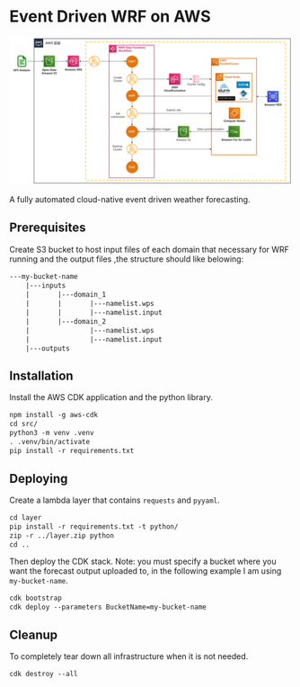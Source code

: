 # Event Driven WRF on AWS
![Overview image](./img/arch.png)

A fully automated cloud-native event driven weather forecasting.

## Prerequisites
Create S3 bucket to host input files of each domain that necessary for WRF running and the output files ,the structure should like belowing:
```
---my-bucket-name
    |---inputs
    |       |---domain_1
    |       |       |---namelist.wps
    |       |       |---namelist.input
    |       |---domain_2
    |               |---namelist.wps
    |               |---namelist.input
    |---outputs
```  
## Installation

Install the AWS CDK application and the python library.

```
npm install -g aws-cdk
cd src/
python3 -m venv .venv
. .venv/bin/activate
pip install -r requirements.txt
```
## Deploying

Create a lambda layer that contains `requests` and `pyyaml`.
```
cd layer
pip install -r requirements.txt -t python/
zip -r ../layer.zip python
cd ..
```

Then deploy the CDK stack. Note: you must specify a bucket where you want the
forecast output uploaded to, in the following example I am using
`my-bucket-name`.

```
cdk bootstrap
cdk deploy --parameters BucketName=my-bucket-name
```

## Cleanup

To completely tear down all infrastructure when it is not needed.

```
cdk destroy --all
```
